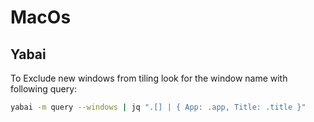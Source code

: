 # MacOs

## Yabai

To Exclude new windows from tiling look for the window name with following query:

```bash
yabai -m query --windows | jq ".[] | { App: .app, Title: .title }"
```
